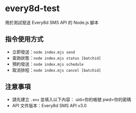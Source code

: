 # every8d-test

用於測試發送 Every8d SMS API 的 Node.js 腳本

## 指令使用方式

- 立即發送：`node index.mjs send`
- 查詢狀態：`node index.mjs status [batchid]`
- 預約發送：`node index.mjs schedule`
- 取消排程：`node index.mjs cancel [batchid]`

## 注意事項

- 請先建立 `.env` 並填入以下內容：
  uid=你的帳號
  pwd=你的密碼
- API 文件版本：Every8d SMS API v3.0
